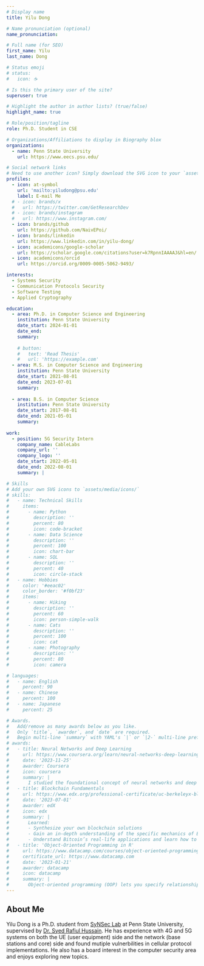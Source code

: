 ```yaml
---
# Display name
title: Yilu Dong

# Name pronunciation (optional)
name_pronunciation: 

# Full name (for SEO)
first_name: Yilu
last_name: Dong

# Status emoji
# status:
#   icon: ☕️

# Is this the primary user of the site?
superuser: true

# Highlight the author in author lists? (true/false)
highlight_name: true

# Role/position/tagline
role: Ph.D. Student in CSE

# Organizations/Affiliations to display in Biography blox
organizations:
  - name: Penn State University
    url: https://www.eecs.psu.edu/

# Social network links
# Need to use another icon? Simply download the SVG icon to your `assets/media/icons/` folder.
profiles:
  - icon: at-symbol
    url: 'mailto:yiludong@psu.edu'
    label: E-mail Me
  # - icon: brands/x
  #   url: https://twitter.com/GetResearchDev
  # - icon: brands/instagram
  #   url: https://www.instagram.com/
  - icon: brands/github
    url: https://github.com/NaivEPoi/
  - icon: brands/linkedin
    url: https://www.linkedin.com/in/yilu-dong/
  - icon: academicons/google-scholar
    url: https://scholar.google.com/citations?user=k7RpnnIAAAAJ&hl=en/
  - icon: academicons/orcid
    url: https://orcid.org/0009-0005-5062-9493/

interests:
  - Systems Security
  - Communication Protocols Security
  - Software Testing
  - Applied Cryptography

education:
  - area: Ph.D. in Computer Science and Engineering
    institution: Penn State University
    date_start: 2024-01-01
    date_end: 
    summary: 
      
    # button:
    #   text: 'Read Thesis'
    #   url: 'https://example.com'
  - area: M.S. in Computer Science and Engineering
    institution: Penn State University
    date_start: 2021-08-01
    date_end: 2023-07-01
    summary: 
      
  - area: B.S. in Computer Science
    institution: Penn State University
    date_start: 2017-08-01
    date_end: 2021-05-01
    summary: 
      
work:
  - position: 5G Security Intern 
    company_name: CableLabs
    company_url: ''
    company_logo: ''
    date_start: 2022-05-01
    date_end: 2022-08-01
    summary: |

# Skills
# Add your own SVG icons to `assets/media/icons/`
# skills:
#   - name: Technical Skills
#     items:
#       - name: Python
#         description: ''
#         percent: 80
#         icon: code-bracket
#       - name: Data Science
#         description: ''
#         percent: 100
#         icon: chart-bar
#       - name: SQL
#         description: ''
#         percent: 40
#         icon: circle-stack
#   - name: Hobbies
#     color: '#eeac02'
#     color_border: '#f0bf23'
#     items:
#       - name: Hiking
#         description: ''
#         percent: 60
#         icon: person-simple-walk
#       - name: Cats
#         description: ''
#         percent: 100
#         icon: cat
#       - name: Photography
#         description: ''
#         percent: 80
#         icon: camera

# languages:
#   - name: English
#     percent: 90
#   - name: Chinese
#     percent: 100
#   - name: Japanese
#     percent: 25

# Awards.
#   Add/remove as many awards below as you like.
#   Only `title`, `awarder`, and `date` are required.
#   Begin multi-line `summary` with YAML's `|` or `|2-` multi-line prefix and indent 2 spaces below.
# awards:
#   - title: Neural Networks and Deep Learning
#     url: https://www.coursera.org/learn/neural-networks-deep-learning
#     date: '2023-11-25'
#     awarder: Coursera
#     icon: coursera
#     summary: |
#       I studied the foundational concept of neural networks and deep learning. By the end, I was familiar with the significant technological trends driving the rise of deep learning; build, train, and apply fully connected deep neural networks; implement efficient (vectorized) neural networks; identify key parameters in a neural network’s architecture; and apply deep learning to your own applications.
#   - title: Blockchain Fundamentals
#     url: https://www.edx.org/professional-certificate/uc-berkeleyx-blockchain-fundamentals
#     date: '2023-07-01'
#     awarder: edX
#     icon: edx
#     summary: |
#       Learned:
#       - Synthesize your own blockchain solutions
#       - Gain an in-depth understanding of the specific mechanics of Bitcoin
#       - Understand Bitcoin’s real-life applications and learn how to attack and destroy Bitcoin, Ethereum, smart contracts and Dapps, and alternatives to Bitcoin’s Proof-of-Work consensus algorithm
#   - title: 'Object-Oriented Programming in R'
#     url: https://www.datacamp.com/courses/object-oriented-programming-with-s3-and-r6-in-r
#     certificate_url: https://www.datacamp.com
#     date: '2023-01-21'
#     awarder: datacamp
#     icon: datacamp
#     summary: |
#       Object-oriented programming (OOP) lets you specify relationships between functions and the objects that they can act on, helping you manage complexity in your code. This is an intermediate level course, providing an introduction to OOP, using the S3 and R6 systems. S3 is a great day-to-day R programming tool that simplifies some of the functions that you write. R6 is especially useful for industry-specific analyses, working with web APIs, and building GUIs.
---
```


## About Me

Yilu Dong is a Ph.D. student from [SyNSec Lab](https://synsec-den.github.io/) at Penn State University, supervised by [Dr. Syed Rafiul Hussain](https://syed-rafiul-hussain.github.io/). He has experience with 4G and 5G systems on both the UE (user equipment) side and the network (base stations and core) side and found mutiple vulnerbilities in cellular protocol implementations. He also has a board interest in the computer security area and enjoys exploring new topics.  

